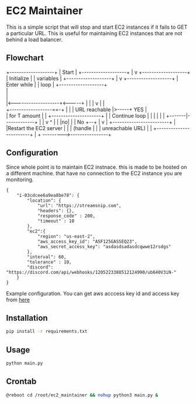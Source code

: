 # EC2 Maintainer

This is a simple script that will stop and start EC2 instances if it fails to GET a particular URL. This is useful for maintaining EC2 instances that are not behind a load balancer.


## Flowchart

+-------------------+
|       Start       |
+-------------------+
        |
        v
+-------------------+
|   Initialize      |
|    variables      |
+-------------------+
        |
        v
+-------------------+
|  Enter while      |
|    loop           |
+-------------------+        
        |                    
        |                    
        |<-------------------+<-----+
        |                    |      |
        v                    |      |      
+------------------==-+      |      |
|  URL reachable      |>-----+  YES |      
|  for T amount       |             |
+---------------------+             |
|   Continue loop     |             |
|       |             |             |
+-------|-------------+             |
        |       v  ^                |
        |       |no|                |
        | No    +--+                |
        v                           |
+------------------------+          |
|Restart the EC2 server  |          |
| (handle                |          |
|  unreachable URL)      |          |
+------------------------+          |
        + --------->----------------+



## Configuration

Since whole point is to maintain EC2 instnace. this is made to be hosted on a different machine. that have no connection to the EC2 instance you are monitoring.
```
{
    "i-03cdcee6a9ea8be78": {
        "location": {
            "url": "https://streamsnip.com",
            "headers": {},
            "response_code" : 200,
            "timeout" : 10
        },
        "ec2":{
            "region": "us-east-2",
            "aws_access_key_id": "ASF125GASSEQ23",
            "aws_secret_access_key": "asdasdsadasdcqwwe12rsdgs"
        },
        "interval": 60,
        "tolerance" : 10,
        "discord": "https://discord.com/api/webhooks/1205223388512124990/ub640V3iN-"
    }
}
```
Example configuration. You can get aws acccess key id and access key from [here](https://us-east-1.console.aws.amazon.com/iamv2/home?region=us-east-1#/security_credentials/access-key-wizard)

## Installation

```bash
pip install -r requirements.txt
```

## Usage

```bash
python main.py
```

## Crontab
```bash
@reboot cd /root/ec2_maintainer && nohup python3 main.py & 
```

